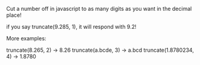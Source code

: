Cut a number off in javascript to as many digits as you want in the decimal place!

if you say truncate(9.285, 1), it will respond with 9.2!

More examples:

truncate(8.265, 2) -> 8.26
truncate(a.bcde, 3) -> a.bcd
truncate(1.8780234, 4) -> 1.8780
